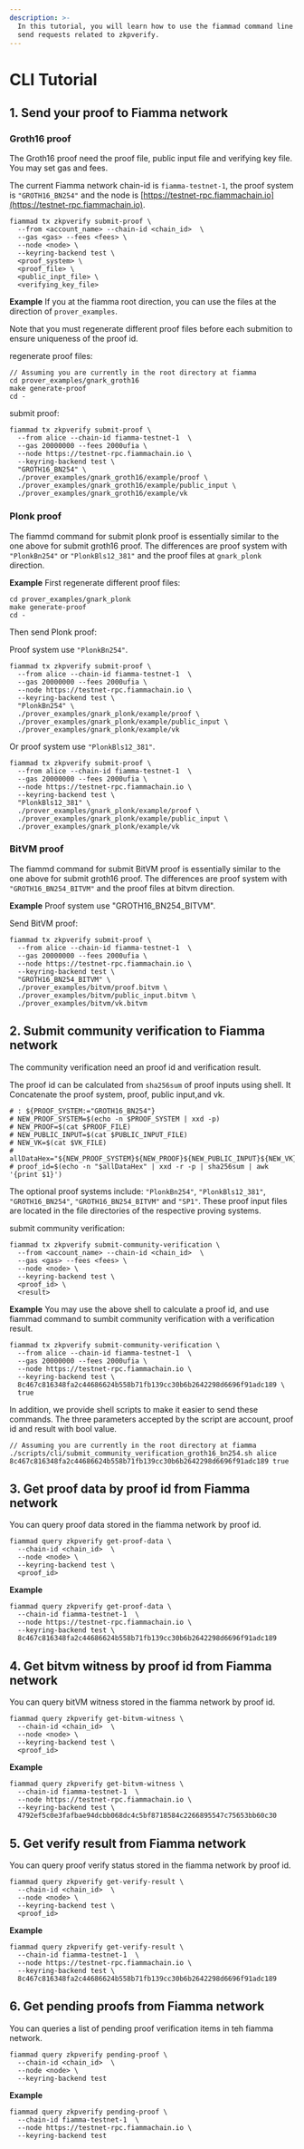 ```yaml
---
description: >-
  In this tutorial, you will learn how to use the fiammad command line tool to
  send requests related to zkpverify.
---
```


# CLI Tutorial
## 1. Send your proof to Fiamma network
### Groth16 proof
The Groth16 proof need the proof file, public input file and verifying key file. You may set gas and fees.

The current Fiamma network chain-id is `fiamma-testnet-1`, the proof system is `"GROTH16_BN254"` and the node is [https://testnet-rpc.fiammachain.io](https://testnet-rpc.fiammachain.io).

```
fiammad tx zkpverify submit-proof \
  --from <account_name> --chain-id <chain_id>  \
  --gas <gas> --fees <fees> \
  --node <node> \
  --keyring-backend test \
  <proof_system> \
  <proof_file> \
  <public_inpt_file> \
  <verifying_key_file>
```

**Example**
If you at the fiamma root direction, you can use the files at the direction of `prover_examples`.

Note that you must regenerate different proof files before each submition to ensure uniqueness of the proof id.

regenerate proof files:
```
// Assuming you are currently in the root directory at fiamma
cd prover_examples/gnark_groth16
make generate-proof
cd -
```

submit proof:
```
fiammad tx zkpverify submit-proof \
  --from alice --chain-id fiamma-testnet-1  \
  --gas 20000000 --fees 2000ufia \
  --node https://testnet-rpc.fiammachain.io \
  --keyring-backend test \
  "GROTH16_BN254" \
  ./prover_examples/gnark_groth16/example/proof \
  ./prover_examples/gnark_groth16/example/public_input \
  ./prover_examples/gnark_groth16/example/vk
```
### Plonk proof
The fiammd command for submit plonk proof is essentially similar to the one above for submit groth16 proof. The differences are proof system with `"PlonkBn254"` or `"PlonkBls12_381"` and the proof files at `gnark_plonk` direction.

**Example**
First regenerate different proof files:
```
cd prover_examples/gnark_plonk
make generate-proof
cd -
```

Then send Plonk proof:

Proof system use `"PlonkBn254"`.
```
fiammad tx zkpverify submit-proof \
  --from alice --chain-id fiamma-testnet-1  \
  --gas 20000000 --fees 2000ufia \
  --node https://testnet-rpc.fiammachain.io \
  --keyring-backend test \
  "PlonkBn254" \
  ./prover_examples/gnark_plonk/example/proof \
  ./prover_examples/gnark_plonk/example/public_input \
  ./prover_examples/gnark_plonk/example/vk
```
Or proof system use `"PlonkBls12_381"`.
```
fiammad tx zkpverify submit-proof \
  --from alice --chain-id fiamma-testnet-1  \
  --gas 20000000 --fees 2000ufia \
  --node https://testnet-rpc.fiammachain.io \
  --keyring-backend test \
  "PlonkBls12_381" \
  ./prover_examples/gnark_plonk/example/proof \
  ./prover_examples/gnark_plonk/example/public_input \
  ./prover_examples/gnark_plonk/example/vk
```

### BitVM proof
The fiammd command for submit BitVM proof is essentially similar to the one above for submit groth16 proof. The differences are  proof system with `"GROTH16_BN254_BITVM"` and the proof files at bitvm direction.

**Example**
Proof system use "GROTH16_BN254_BITVM".

Send BitVM proof:

```
fiammad tx zkpverify submit-proof \
  --from alice --chain-id fiamma-testnet-1  \
  --gas 20000000 --fees 2000ufia \
  --node https://testnet-rpc.fiammachain.io \
  --keyring-backend test \
  "GROTH16_BN254_BITVM" \
  ./prover_examples/bitvm/proof.bitvm \
  ./prover_examples/bitvm/public_input.bitvm \
  ./prover_examples/bitvm/vk.bitvm
```
## 2. Submit community verification to Fiamma network
The community verification need an proof id and verification result.

The proof id can be calculated from `sha256sum` of proof inputs using shell. It Concatenate the proof system, proof, public input,and vk.
```
# : ${PROOF_SYSTEM:="GROTH16_BN254"}
# NEW_PROOF_SYSTEM=$(echo -n $PROOF_SYSTEM | xxd -p)
# NEW_PROOF=$(cat $PROOF_FILE)
# NEW_PUBLIC_INPUT=$(cat $PUBLIC_INPUT_FILE)
# NEW_VK=$(cat $VK_FILE)
# allDataHex="${NEW_PROOF_SYSTEM}${NEW_PROOF}${NEW_PUBLIC_INPUT}${NEW_VK}"
# proof_id=$(echo -n "$allDataHex" | xxd -r -p | sha256sum | awk '{print $1}')
```

The optional proof systems include: `"PlonkBn254"`, `"PlonkBls12_381"`, `"GROTH16_BN254"`, `"GROTH16_BN254_BITVM"` and `"SP1"`. These proof input files are located in the file directories of the respective proving systems.

submit community verification:
```
fiammad tx zkpverify submit-community-verification \
  --from <account_name> --chain-id <chain_id>  \
  --gas <gas> --fees <fees> \
  --node <node> \
  --keyring-backend test \
  <proof_id> \
  <result>
```
**Example**
You may use the above shell to calculate a proof id, and use fiammad command to sumbit community verification with a verification result.
```
fiammad tx zkpverify submit-community-verification \
  --from alice --chain-id fiamma-testnet-1  \
  --gas 20000000 --fees 2000ufia \
  --node https://testnet-rpc.fiammachain.io \
  --keyring-backend test \
  8c467c816348fa2c44686624b558b71fb139cc30b6b2642298d6696f91adc189 \
  true
```
In addition, we provide shell scripts to make it easier to send these commands. The three parameters accepted by the script are account, proof id and result with bool value.
```
// Assuming you are currently in the root directory at fiamma
./scripts/cli/submit_community_verification_groth16_bn254.sh alice 8c467c816348fa2c44686624b558b71fb139cc30b6b2642298d6696f91adc189 true
```
## 3. Get proof data by proof id from Fiamma network
You can query proof data stored in the fiamma network by proof id.
```
fiammad query zkpverify get-proof-data \
  --chain-id <chain_id>  \
  --node <node> \
  --keyring-backend test \
  <proof_id>
```
**Example**
```
fiammad query zkpverify get-proof-data \
  --chain-id fiamma-testnet-1  \
  --node https://testnet-rpc.fiammachain.io \
  --keyring-backend test \
  8c467c816348fa2c44686624b558b71fb139cc30b6b2642298d6696f91adc189
```
## 4. Get bitvm witness by proof id from Fiamma network
You can query bitVM witness stored in the fiamma network by proof id.

```
fiammad query zkpverify get-bitvm-witness \
  --chain-id <chain_id>  \
  --node <node> \
  --keyring-backend test \
  <proof_id>
```

**Example**
```
fiammad query zkpverify get-bitvm-witness \
  --chain-id fiamma-testnet-1  \
  --node https://testnet-rpc.fiammachain.io \
  --keyring-backend test \
  4792ef5c0e3fafbae94dcbb068dc4c5bf8718584c2266895547c75653bb60c30
```
## 5. Get verify result from Fiamma network
You can query proof verify status stored in the fiamma network by proof id.
```
fiammad query zkpverify get-verify-result \
  --chain-id <chain_id>  \
  --node <node> \
  --keyring-backend test \
  <proof_id>
```

**Example**
```
fiammad query zkpverify get-verify-result \
  --chain-id fiamma-testnet-1  \
  --node https://testnet-rpc.fiammachain.io \
  --keyring-backend test \
  8c467c816348fa2c44686624b558b71fb139cc30b6b2642298d6696f91adc189
```
## 6. Get pending proofs from Fiamma network
You can queries a list of pending proof verification items in teh fiamma network.
```
fiammad query zkpverify pending-proof \
  --chain-id <chain_id>  \
  --node <node> \
  --keyring-backend test
```

**Example**
```
fiammad query zkpverify pending-proof \
  --chain-id fiamma-testnet-1  \
  --node https://testnet-rpc.fiammachain.io \
  --keyring-backend test
```